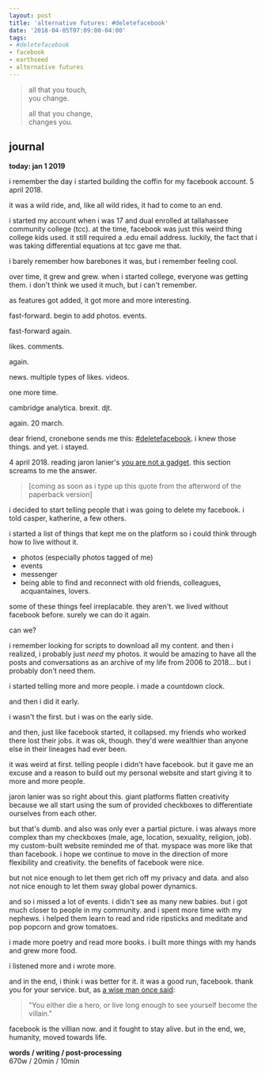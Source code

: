 ```yaml
---
layout: post
title: 'alternative futures: #deletefacebook'
date: '2018-04-05T07:09:00-04:00'
tags:
- #deletefacebook
- facebook
- earthseed
- alternative futures
--- 
```


> all that you touch,  
> you change. 
>
> all that you change,  
> changes you. 

## journal

**today: jan 1 2019**

i remember the day i started building the coffin for my facebook account. 5 april 2018. 

it was a wild ride, and, like all wild rides, it had to come to an end. 

i started my account when i was 17 and dual enrolled at tallahassee community college (tcc). at the time, facebook was just this weird thing college kids used. it still required a .edu email address. luckily, the fact that i was taking differential equations at tcc gave me that. 

i barely remember how barebones it was, but i remember feeling cool.

over time, it grew and grew. when i started college, everyone was getting them. i don't think we used it much, but i can't remember. 

as features got added, it got more and more interesting. 

fast-forward. begin to add photos. events. 

fast-forward again. 

likes. comments.

again. 

news. multiple types of likes. videos. 

one more time.

cambridge analytica. brexit. djt. 

again. 20 march. 

dear friend, cronebone sends me this: [#deletefacebook](https://techcrunch.com/2018/03/19/deletefacebook/). i knew those things. and yet. i stayed. 

4 april 2018. reading jaron lanier's [you are not a gadget](https://www.goodreads.com/book/show/6683549-you-are-not-a-gadget). this section screams to me the answer. 

> [coming as soon as i type up this quote from the afterword of the paperback version]

i decided to start telling people that i was going to delete my facebook. i told casper, katherine, a few others. 

i started a list of things that kept me on the platform so i could think through how to live without it. 

* photos (especially photos tagged of me)
* events
* messenger
* being able to find and reconnect with old friends, colleagues, acquantaines, lovers. 

some of these things feel irreplacable. they aren't. we lived without facebook before. surely we can do it again. 

can we? 

i remember looking for scripts to download all my content. and then i realized, i probably just *need* my photos. it would be amazing to have all the posts and conversations as an archive of my life from 2006 to 2018... but i probably don't need them. 

i started telling more and more people. i made a countdown clock. 

and then i did it early. 

i wasn't the first. but i was on the early side. 

and then, just like facebook started, it collapsed. my friends who worked there lost their jobs. it was ok, though. they'd were wealthier than anyone else in their lineages had ever been. 

it was weird at first. telling people i didn't have facebook. but it gave me an excuse and a reason to build out my personal website and start giving it to more and more people. 

jaron lanier was so right about this. giant platforms flatten creativity because we all start using the sum of provided checkboxes to differentiate ourselves from each other. 

but that's dumb. and also was only ever a partial picture. i was always more complex than my checkboxes (male, age, location, sexuality, religion, job). my custom-built website reminded me of that. myspace was more like that than facebook. i hope we continue to move in the direction of more flexibility and creativity. the benefits of facebook were nice.

but not nice enough to let them get rich off my privacy and data. and also not nice enough to let them sway global power dynamics. 

and so i missed a lot of events. i didn't see as many new babies. but i got much closer to people in my community. and i spent more time with my nephews. i helped them learn to read and ride ripsticks and meditate and pop popcorn and grow tomatoes. 

i made more poetry and read more books. i built more things with my hands and grew more food. 

i listened more and i wrote more. 

and in the end, i think i was better for it. it was a good run, facebook. thank you for your service. but, as [a wise man once said](https://www.urbandictionary.com/define.php?term=You%20either%20die%20a%20hero%2C%20or%20live%20long%20enough%20to%20see%20yourself%20become%20the%20villain.):

> "You either die a hero, or live long enough to see yourself become the villain."

facebook is the villian now. and it fought to stay alive. but in the end, we, humanity, moved towards life. 

<!-- hyperlink bank -->


<!-- &#042; = asterisk -->
<!-- &#039; = single quote '-->

**words / writing / post-processing**  
670w / 20min / 10min